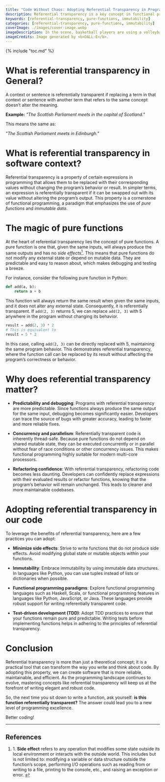 ```yaml
---
title: "Code Without Chaos: Adopting Referential Transparency in Programming"
description: Referential transparency is a key concept in functional programming, which allows expressions in a program to be replaced with their values without changing the program’s behavior or result. The post highlights the numerous benefits of adopting referential transparency, including enhanced predictability, simplified debugging, thread-safety in concurrent and parallel executions, and greater confidence in refactoring code. By understanding and applying the principles of referential transparency, programmers can create more reliable, maintainable, and efficient software, ultimately leading to cleaner and more elegant codebases.
keywords: [referential-transparency, pure-functions, immutability]
categories: [referential-transparency, pure-functions, immutability]
coverImage: ./images/cover-image.webp
imageDescription: In the scene, basketball players are using a volleyball instead of a basketball. Despite this substitution, the game and the villagers’ behavior remain unchanged, demonstrating that replacing one element with another does not affect the overall outcome or behavior, thus embodying the principle of referential transparency.
imageCredits: Image generated by <b>DALL-E</b>.
---
```


{% include "toc.md" %}

# What is referential transparency in General?

A context or sentence is referentially transparent if replacing a term in that context or sentence with another term that refers to the same concept doesn’t alter the meaning.

**Example:**
_"The Scottish Parliament meets in the capital of Scotland."_

This means the same as:

_"The Scottish Parliament meets in Edinburgh."_

# What is referential transparency in software context?

Referential transparency is a property of certain expressions in programming that allows them to be replaced with their corresponding values without changing the program’s behavior or result. In simpler terms, an expression is referentially transparent if it can be swapped out with its value without altering the program’s output. This property is a cornerstone of functional programming, a paradigm that emphasizes the use of _pure functions_ and _immutable data_.

# The magic of pure functions

At the heart of referential transparency lies the concept of pure functions. A pure function is one that, given the same inputs, will always produce the same outputs and has no _side effects_<a href="#ref-1"><sup id="back-to-1">1</sup></a>. This means that pure functions do not modify any external state or depend on mutable data. They are predictable and easy to reason about, which makes debugging and testing a breeze.

For instance, consider the following pure function in Python:

```python {data-copyable=true}
def add(a, b):
    return a + b
```

This function will always return the same result when given the same inputs, and it does not alter any external state. Consequently, it is referentially transparent. If `add(2, 3)` returns 5, we can replace `add(2, 3)` with 5 anywhere in the program without changing its behavior.

```python {data-copyable=true}
result = add(2, 3) * 2
# This is equivalent to
result = 5 * 2
```

In this case, calling `add(2, 3)` can be directly replaced with 5, maintaining the same program behavior. This demonstrates referential transparency, where the function call can be replaced by its result without affecting the program’s correctness or behavior.

# Why does referential transparency matter?

- **Predictability and debugging**: Programs with referential transparency are more predictable. Since functions always produce the same output for the same input, debugging becomes significantly easier. Developers can trace the source of bugs with greater accuracy, leading to faster and more reliable fixes.

- **Concurrency and parallelism**: Referentially transparent code is inherently thread-safe. Because pure functions do not depend on shared mutable state, they can be executed concurrently or in parallel without fear of race conditions or other concurrency issues. This makes functional programming highly suitable for modern multi-core processors.

- **Refactoring confidence**: With referential transparency, refactoring code becomes less daunting. Developers can confidently replace expressions with their evaluated results or refactor functions, knowing that the program’s behavior will remain unchanged. This leads to cleaner and more maintainable codebases.

# Adopting referential transparency in our code

To leverage the benefits of referential transparency, here are a few practices you can adopt:

- **Minimize side effects**: Strive to write functions that do not produce side effects. Avoid modifying global state or mutable objects within your functions.

- **Immutability**: Embrace immutability by using immutable data structures. In languages like Python, you can use tuples instead of lists or dictionaries when possible.

- **Functional programming paradigms**: Explore functional programming languages such as Haskell, Scala, or functional programming features in languages like Python, JavaScript, or Java. These languages provide robust support for writing referentially transparent code.

- **Test-driven development (TDD)**: Adopt TDD practices to ensure that your functions remain pure and predictable. Writing tests before implementing functions helps in adhering to the principles of referential transparency.

# Conclusion

Referential transparency is more than just a theoretical concept; it is a practical tool that can transform the way you write and think about code. By adopting this property, we can create software that is more reliable, maintainable, and efficient. As the programming landscape continues to evolve, mastering concepts like referential transparency will keep us at the forefront of writing elegant and robust code.

So, the next time you sit down to write a function, ask yourself: **is this function referentially transparent?** The answer could lead you to a new level of programming excellence.

Better coding!

<div class="references">
  <hr>
  <h2>References</h2>
  <ol>
  <!-- <li>Nil</li> -->
    <li id="ref-1">1. <strong>Side effect</strong> refers to any operation that modifies some state outside its local environment or interacts with the outside world. This includes but is not limited to: modifying a variable or data structure outside the function’s scope, performing I/O operations such as reading from or writing to a file, printing to the console, etc., and raising an exception or error. <a href="#back-to-1" class="back-to-note">↩</a>
    </li>
  </ol>
</div>